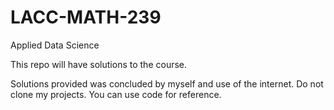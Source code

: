 # LACC-MATH-239
Applied Data Science

This repo will have solutions to the course. 

Solutions provided was concluded by myself and use of the internet. Do not clone my projects. You can use code for reference. 
